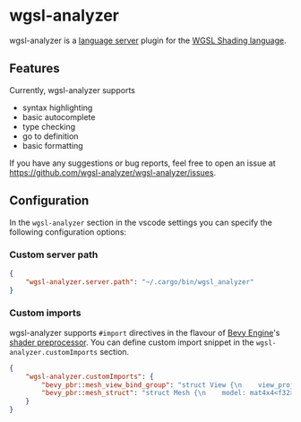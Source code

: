 # wgsl-analyzer

wgsl-analyzer is a [language server](https://microsoft.github.io/language-server-protocol/) plugin for the [WGSL Shading language](https://gpuweb.github.io/gpuweb/wgsl/).

## Features

Currently, wgsl-analyzer supports
- syntax highlighting
- basic autocomplete
- type checking
- go to definition
- basic formatting

If you have any suggestions or bug reports, feel free to open an issue at https://github.com/wgsl-analyzer/wgsl-analyzer/issues.

## Configuration

In the `wgsl-analyzer` section in the vscode settings you can specify the following configuration options:

### Custom server path

```json
{
    "wgsl-analyzer.server.path": "~/.cargo/bin/wgsl_analyzer"
}
```

### Custom imports

wgsl-analyzer supports `#import` directives in the flavour of [Bevy Engine](https://bevyengine.org)'s [shader preprocessor](https://bevyengine.org/news/bevy-0-6/#shader-imports). You can define custom import snippet in the `wgsl-analyzer.customImports` section.

```json
{
    "wgsl-analyzer.customImports": {
        "bevy_pbr::mesh_view_bind_group": "struct View {\n    view_proj: mat4x4<f32>;\n    inverse_view: mat4x4<f32>; ...",
        "bevy_pbr::mesh_struct": "struct Mesh {\n    model: mat4x4<f32>;\n    inverse_transpose_model: mat4x4<f32>; ...",
    }
}
```